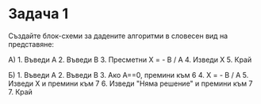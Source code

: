 # Задача 1

Създайте блок-схеми за дадените алгоритми в словесен вид на представяне:

А) 1. Въведи А
   2. Въведи B
   3. Пресметни X = - B / A
   4. Изведи X
   5. Край

Б) 1. Въведи А
   2. Въведи B
   3. Ако A==0, премини към 6
   4. X = - B / A
   5. Изведи X и премини към 7
   6. Изведи "Няма решение" и премини към 7
   7. Край
